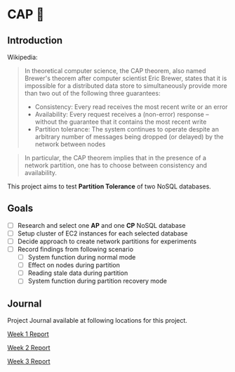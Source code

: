 # CAP :tophat:

## Introduction
Wikipedia:
> In theoretical computer science, the CAP theorem, also named Brewer's theorem after computer scientist Eric Brewer, states that it is impossible for a distributed data store to simultaneously provide more than two out of the following three guarantees:
> * Consistency: Every read receives the most recent write or an error
> * Availability: Every request receives a (non-error) response – without the guarantee that it contains the most recent write
> * Partition tolerance: The system continues to operate despite an arbitrary number of messages being dropped (or delayed) by the network between nodes

> In particular, the CAP theorem implies that in the presence of a network partition, one has to choose between consistency and availability.

This project aims to test **Partition Tolerance** of two NoSQL databases.

## Goals
- [ ] Research and select one **AP** and one **CP** NoSQL database
- [ ] Setup cluster of EC2 instances for each selected database
- [ ] Decide approach to create network partitions for experiments
- [ ] Record findings from following scenario
  - [ ] System function during normal mode
  - [ ] Effect on nodes during partition
  - [ ] Reading stale data during partition
  - [ ] System function during partition recovery mode

## Journal
Project Journal available at following locations for this project.

[Week 1 Report](Journal/Week%201%20Report.md)

[Week 2 Report](Journal/Week%202%20Report.md)

[Week 3 Report](Journal/Week%203%20Report.md)

